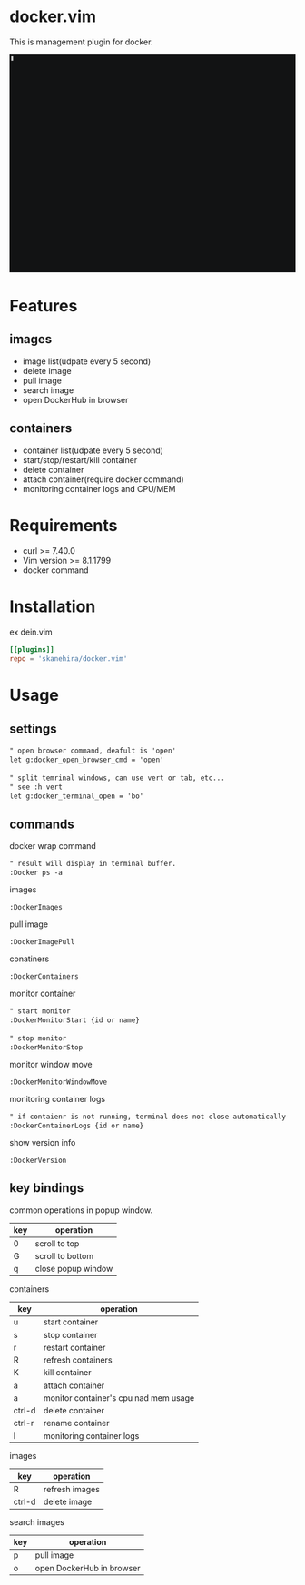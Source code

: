 # docker.vim
This is management plugin for docker.

![](screenshots/docker.vim.gif)

# Features
## images
- image list(udpate every 5 second)
- delete image
- pull image
- search image
- open DockerHub in browser

## containers
- container list(udpate every 5 second)
- start/stop/restart/kill container
- delete container
- attach container(require docker command)
- monitoring container logs and CPU/MEM

# Requirements
- curl >= 7.40.0
- Vim version >= 8.1.1799
- docker command

# Installation
ex dein.vim
```toml
[[plugins]]
repo = 'skanehira/docker.vim'
```

# Usage
## settings
```vim
" open browser command, deafult is 'open'
let g:docker_open_browser_cmd = 'open'

" split temrinal windows, can use vert or tab, etc...
" see :h vert
let g:docker_terminal_open = 'bo'
```

## commands
docker wrap command

```vim
" result will display in terminal buffer.
:Docker ps -a
```

images
```vim
:DockerImages
```

pull image
```vim
:DockerImagePull
```

conatiners
```vim
:DockerContainers
```

monitor container
```vim
" start monitor
:DockerMonitorStart {id or name}

" stop monitor
:DockerMonitorStop
```

monitor window move
```vim
:DockerMonitorWindowMove
```

monitoring container logs
```vim
" if contaienr is not running, terminal does not close automatically
:DockerContainerLogs {id or name}
```

show version info
```vim
:DockerVersion
```

## key bindings
common operations in popup window.

| key | operation          |
|-----|--------------------|
| 0   | scroll to top      |
| G   | scroll to bottom   |
| q   | close popup window |

containers

| key    | operation                             |
|--------|---------------------------------------|
| u      | start container                       |
| s      | stop container                        |
| r      | restart container                     |
| R      | refresh containers                    |
| K      | kill container                        |
| a      | attach container                      |
| a      | monitor container's cpu nad mem usage |
| ctrl-d | delete container                      |
| ctrl-r | rename container                      |
| l      | monitoring container logs             |

images

| key    | operation      |
|--------|----------------|
| R      | refresh images |
| ctrl-d | delete image   |

search images

| key | operation                 |
|-----|---------------------------|
| p   | pull image                |
| o   | open DockerHub in browser |
